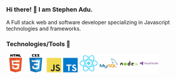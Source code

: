 ### Hi there! 👋 I am Stephen Adu.

A Full stack web and software developer specializing in Javascript technologies and frameworks.


### Technologies/Tools 🧰

<img src="https://github.com/devicons/devicon/blob/master/icons/html5/html5-original-wordmark.svg" alt="html svg image" width="50px" height="50px" /> <img src="https://github.com/devicons/devicon/blob/master/icons/css3/css3-original-wordmark.svg" alt="css3 svg image" width="50px" height="50px"/> <img src="https://github.com/devicons/devicon/blob/master/icons/javascript/javascript-original.svg" alt="javascript svg image" width="40px" height="40px"/> <img src="https://github.com/devicons/devicon/blob/master/icons/typescript/typescript-original.svg" alt="typescript logo" width="40px" height="40px"/> <img src="https://github.com/devicons/devicon/blob/master/icons/react/react-original.svg" alt="react svg image" width="50px" height="50px" /> <img src="https://github.com/devicons/devicon/blob/master/icons/mysql/mysql-original-wordmark.svg" alt="javascript svg image" width="50px" height="50px"/> <img src="https://github.com/devicons/devicon/blob/master/icons/nodejs/nodejs-original-wordmark.svg" alt="node.js svg image" width="50px" height="50px"/> <img src="https://github.com/devicons/devicon/blob/master/icons/visualstudio/visualstudio-plain-wordmark.svg" alt="vs code svg image" width="50px" height="50px" />

<!--
**STEP0HEN/STEP0HEN** is a ✨ _special_ ✨ repository because its `README.md` (this file) appears on your GitHub profile.

Here are some ideas to get you started:

- 🔭 I’m currently working on ...
- 🌱 I’m currently learning ...
- 👯 I’m looking to collaborate on ...
- 🤔 I’m looking for help with ...
- 💬 Ask me about ...
- 📫 How to reach me: ...
- 😄 Pronouns: ...
- ⚡ Fun fact: ...
-->
